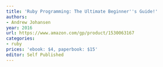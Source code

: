 ```yaml
---
title: 'Ruby Programming: The Ultimate Beginner''s Guide!'
authors:
- Andrew Johansen
year: 2016
url: https://www.amazon.com/gp/product/1530063167
categories:
- ruby
prices: 'ebook: $4, paperbook: $15'
editor: Self Published
---
```

